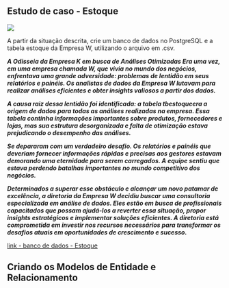 ## Estudo de caso - Estoque 

![](https://images.squarespace-cdn.com/content/v1/505102d6e4b0d25dcc625b57/1510669119738-8BS1KBML6M5ZPBCH9PVH/inventario.jpg)

A partir da situação descrita, crie um banco de dados no PostgreSQL e a tabela estoque da Empresa W, utilizando o arquivo em .csv. 

***A Odisseia da Empresa K em busca de Análises Otimizadas
Era uma vez, em uma empresa chamada W, que vivia no mundo dos negócios, enfrentava uma grande adversidade: problemas de lentidão em seus relatórios e painéis. Os analistas de dados da Empresa W lutavam para realizar análises eficientes e obter insights valiosos a partir dos dados.***

***A causa raiz dessa lentidão foi identificada: a tabela tbestoqueera a origem de dados para todas as análises realizadas na empresa. Essa tabela continha informações importantes sobre produtos, fornecedores e lojas, mas sua estrutura desorganizada e falta de otimização estava prejudicando o desempenho das análises.***

***Se depararam com um verdadeiro desafio. Os relatórios e painéis que deveriam fornecer informações rápidas e precisas aos gestores estavam demorando uma eternidade para serem carregados. A equipe sentiu que estava perdendo batalhas importantes no mundo competitivo dos negócios.***

***Determinados a superar esse obstáculo e alcançar um novo patamar de excelência, a diretoria da Empresa W decidiu buscar uma consultoria especializada em análise de dados. Eles estão em busca de profissionais capacitados que possam ajudá-los a reverter essa situação, propor insights estratégicos e implementar soluções eficientes. A diretoria está comprometida em investir nos recursos necessários para transformar os desafios atuais em oportunidades de crescimento e sucesso.***


[link - banco de dados - Estoque](https://github.com/aasouzaconsult/business_intelligence/blob/main/Case%20Estudo%20-%20Estoque/bd_estoque.sql)

## Criando os Modelos de Entidade e Relacionamento
